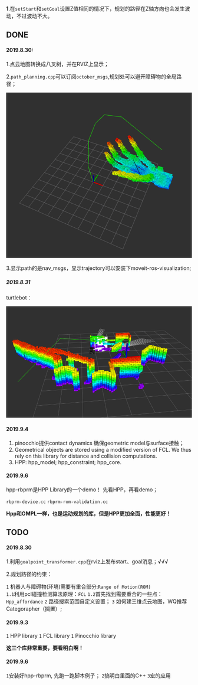 **1**.在``setStart``和``setGoal``设置Z值相同的情况下，规划的路径在Z轴方向也会发生波动，不过波动不大。

## DONE

#### 2019.8.30:

1.点云地图转换成八叉树，并在RVIZ上显示；

2.``path_planning.cpp``可以订阅``october_msgs``,规划处可以避开障碍物的全局路径；

![](assets/markdown-img-paste-2019083100314129.png)

3.显示path的是nav_msgs，显示trajectory可以安装下moveit-ros-visualization;

##### 2019.8.31
turtlebot：

![](assets/markdown-img-paste-20190831111334456.png)


#### 2019.9.4

1. pinocchio提供contact dynamics 确保geometric model与surface接触；
2. Geometrical objects are stored using a modified version of FCL. We thus rely on this library for distance and collision computations.
3. HPP: hpp_model; hpp_constraint; hpp_core.

#### 2019.9.6

hpp-rbprm是HPP Library的一个demo！ 先看HPP，再看demo；

``rbprm-device.cc``
``rbprm-rom-validation.cc``

**Hpp和OMPL一样，也是运动规划的库，但是HPP更加全面，性能更好！**
## TODO

#### 2019.8.30

1.利用``goalpoint_transformer.cpp``在rviz上发布start、goal消息；**√√√**

2.规划路径的约束：

``1`` 机器人与障碍物(环境)需要有重合部分:``Range of Motion(ROM)``  
``1.1``利用pcl碰撞检测算法原理：``FCL``
``1.2``首先找到需要重合的一些点：``Hpp_affordance``
``2`` 路径搜索范围自定义设置；
``3`` 如何建三维点云地图，WQ推荐Categorapher（搁置）;


#### 2019.9.3
``1`` HPP library
``1`` FCL library
``1`` Pinocchio library

**这三个库非常重要，要看明白啊！**

#### 2019.9.6

``1``安装好hpp-rbprm, 先跑一跑脚本例子；
``2``搞明白里面的C++
``3``宏的应用
